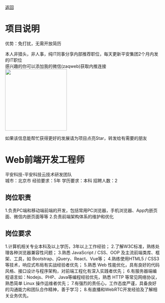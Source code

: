 [返回](../)

# 项目说明

优势：免打扰，无需开放简历

本人非猎头，非人事，纯IT同事分享内部推荐职位，每天更新平安集团2个月内发的IT职位  
感兴趣的你可以添加我的微信(zaqweb)获取内推连接  
<img src="https://github.com/zaqweb/PA-IT-JOBS/blob/master/WechatICode.jpeg"  height="200" width="200">

如果该信息能帮忙获得更好的发展请为项目点亮Star，转发给有需要的朋友

# Web前端开发工程师
平安科技-平安科技云技术研发团队  
城市：北京市 经验要求：5年 学历要求：本科  招聘人数：2

## 岗位职责
1.负责PC端和移动端前端的开发，包括常用PC浏览器，手机浏览器、App内嵌页面、微信内嵌页面等等
2.负责前端架构体系的维护和优化

## 岗位要求
1.计算机相关专业本科及以上学历，3年以上工作经验；
2.了解W3C标准，熟练处理各种浏览器兼容性问题；
3.熟悉 JavaScript / CSS、OOP 及主流前端类库、框架、工具，如 Bootstrap、jQuery、React、Vue等；
4.熟练使用HTML5 / CSS3 等技术，响应式布局有实战经验者优先；
5.熟悉 Web 性能优化，具有良好的代码风格、接口设计与程序架构，对前端工程化有深入实践者优先；
6.有服务器端编程语言如：Nodejs、PHP、Java等编程经验优先，熟悉 HTTP 等常见网络协议，熟悉简单 Linux 操作运维者优先；
7.有强烈的责任心，工作态度严谨，具备良好的沟通能力和团队合作精神，善于学习；
8.有直播和WebRTC开发经验及了解相关业务优先。




